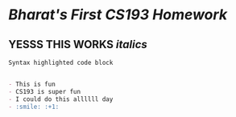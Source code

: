 # _Bharat's First CS193 Homework_

## YESSS THIS WORKS _italics_

```markdown
Syntax highlighted code block


- This is fun
- CS193 is super fun
- I could do this allllll day
- :smile: :+1:

```

